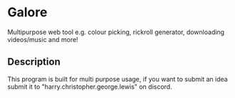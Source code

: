 # Galore

Multipurpose web tool e.g. colour picking, rickroll generator, downloading videos/music and more!

## Description

This program is built for multi purpose usage, if you want to submit an idea submit it to "harry.christopher.george.lewis" on discord.


